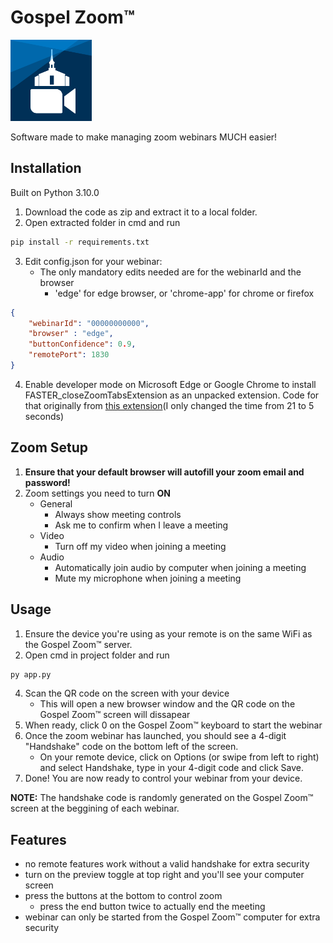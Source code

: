 # Gospel Zoom&trade;

<img src="https://github.com/21beckem/Gospel-Zoom/blob/main/churchZoomIcon.png?raw=true" alt="logo" width="130"/>

Software made to make managing zoom webinars MUCH easier!

## Installation

Built on Python 3.10.0

1. Download the code as zip and extract it to a local folder.
2. Open extracted folder in cmd and run
```bash
pip install -r requirements.txt
```
3. Edit config.json for your webinar:
   - The only mandatory edits needed are for the webinarId and the browser
     - 'edge' for edge browser, or 'chrome-app' for chrome or firefox

```json
{
    "webinarId": "00000000000",
    "browser" : "edge",
    "buttonConfidence": 0.9,
    "remotePort": 1830
}
```
4. Enable developer mode on Microsoft Edge or Google Chrome to install FASTER_closeZoomTabsExtension as an unpacked extension. Code for that originally from [this extension](https://github.com/ChromeAdmin/zoom-meetings-page-auto-closer)(I only changed the time from 21 to 5 seconds)

## Zoom Setup
1. __Ensure that your default browser will autofill your zoom email and password!__
2. Zoom settings you need to turn __ON__
   - General
     - Always show meeting controls
     - Ask me to confirm when I leave a meeting
   - Video
     - Turn off my video when joining a meeting
   - Audio
     - Automatically join audio by computer when joining a meeting
     - Mute my microphone when joining a meeting

## Usage

1. Ensure the device you're using as your remote is on the same WiFi as the Gospel Zoom&trade; server.
2. Open cmd in project folder and run
```bash
py app.py
```
4. Scan the QR code on the screen with your device
   - This will open a new browser window and the QR code on the Gospel Zoom&trade; screen will dissapear
5. When ready, click 0 on the Gospel Zoom&trade; keyboard to start the webinar
6. Once the zoom webinar has launched, you should see a 4-digit "Handshake" code on the bottom left of the screen.
   - On your remote device, click on Options (or swipe from left to right) and select Handshake, type in your 4-digit code and click Save.
7. Done! You are now ready to control your webinar from your device.

__NOTE:__ The handshake code is randomly generated on the Gospel Zoom&trade; screen at the beggining of each webinar.

## Features

* no remote features work without a valid handshake for extra security
* turn on the preview toggle at top right and you'll see your computer screen
* press the buttons at the bottom to control zoom
    * press the end button twice to actually end the meeting
* webinar can only be started from the Gospel Zoom&trade; computer for extra security
